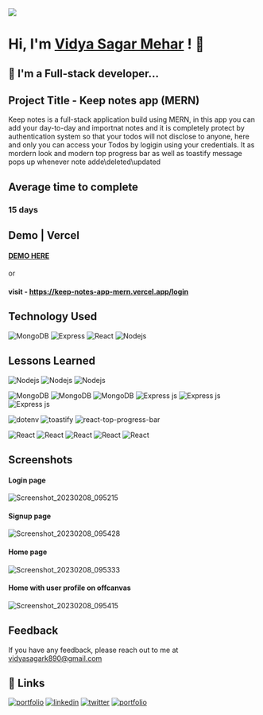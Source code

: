 
<img src="https://user-images.githubusercontent.com/73097560/115834477-dbab4500-a447-11eb-908a-139a6edaec5c.gif">

# Hi, I'm [Vidya Sagar Mehar](https://vidya-sagar-portfolio.netlify.app/) ! 👋
## 🚀 I'm a Full-stack developer...



## Project Title - Keep notes app (MERN)
Keep notes is a full-stack application build using MERN, in this app you can add your day-to-day and importnat notes and it is completely protect by authentication system so that your todos will not disclose to anyone, here and only you can access your Todos by logigin using your credentials.
It as mordern look and modern top progress bar as well as toastify message pops up whenever note adde\deleted\updated


## Average time to complete
### 15 days

## Demo | Vercel
#### [DEMO HERE](https://keep-notes-app-mern.vercel.app/login)
or 
#### visit - https://keep-notes-app-mern.vercel.app/login


## Technology Used
![MongoDB](https://img.shields.io/badge/mongodb-darkgreen?style=for-the-badge&logo=mongodb&logoColor=black)
![Express](https://img.shields.io/badge/express-white?style=for-the-badge&logo=express&logoColor=black)
![React](https://img.shields.io/badge/react-skyblue?style=for-the-badge&logo=react&logoColor=black)
![Nodejs](https://img.shields.io/badge/nodejs-darkgreen?style=for-the-badge&logo=javascript&logoColor=black)



## Lessons Learned 

![Nodejs](https://img.shields.io/badge/-NodeJs_Middleware-black?style=flat-square&logo=Node.js)
![Nodejs](https://img.shields.io/badge/-NodeJs_jsonwebtoken-black?style=flat-square&logo=Node.js)
![Nodejs](https://img.shields.io/badge/-NodeJs_bcrypt-black?style=flat-square&logo=Node.js)


![MongoDB](https://img.shields.io/badge/-Mongoose-black?style=flat-square&logo=mongodb)
![MongoDB](https://img.shields.io/badge/-Mongoose_Models-black?style=flat-square&logo=mongodb)
![MongoDB](https://img.shields.io/badge/-Mongoose_Schema-black?style=flat-square&logo=mongodb)
![Express js](https://img.shields.io/badge/-ExpressJs-black?style=flat-square&logo=express)
![Express js](https://img.shields.io/badge/-ExpressJs_Router-black?style=flat-square&logo=express)
![Express js](https://img.shields.io/badge/-ExpressJs_Validator-black?style=flat-square&logo=express)


![dotenv](https://img.shields.io/badge/-dotenv-black?style=flat-square&logo=dotenv)
![toastify](https://img.shields.io/badge/-toastify-black?style=flat-square&logo=react)
![react-top-progress-bar](https://img.shields.io/badge/-react_top_progress_bar-black?style=flat-square&logo=react)



![React](https://img.shields.io/badge/-React-black?style=flat-square&logo=react)
![React](https://img.shields.io/badge/-React_Components-black?style=flat-square&logo=react)
![React](https://img.shields.io/badge/-Context_API-black?style=flat-square&logo=react)
![React](https://img.shields.io/badge/-State_managment-black?style=flat-square&logo=react)
![React](https://img.shields.io/badge/-react_router_dom_v5-black?style=flat-square&logo=react)




## Screenshots
#### Login page
![Screenshot_20230208_095215](https://user-images.githubusercontent.com/92782806/217590362-9e740217-a81e-4c6a-960a-34d959528ec5.png)

#### Signup page
![Screenshot_20230208_095428](https://user-images.githubusercontent.com/92782806/217590634-718f2670-9873-495c-a44c-de84dc03ea43.png)

#### Home page
![Screenshot_20230208_095333](https://user-images.githubusercontent.com/92782806/217590819-2913dbe5-c1e3-46d8-981c-e81dcea1d8e6.png)

#### Home with user profile on offcanvas
![Screenshot_20230208_095415](https://user-images.githubusercontent.com/92782806/217620133-7b9c7676-5587-4dfb-9b85-94fec51ed189.png)





## Feedback

If you have any feedback, please reach out to me at vidyasagark890@gmail.com


## 🔗 Links
[![portfolio](https://img.shields.io/badge/my_portfolio-000?style=for-the-badge&logo=ko-fi&logoColor=white)](https://vidya-sagar-portfolio.netlify.app/)
[![linkedin](https://img.shields.io/badge/linkedin-0A66C2?style=for-the-badge&logo=linkedin&logoColor=white)](https://www.linkedin.com/)
[![twitter](https://img.shields.io/badge/twitter-1DA1F2?style=for-the-badge&logo=twitter&logoColor=white)](https://twitter.com/Cherry_Reyans)
[![portfolio](https://img.shields.io/badge/FindCoder_portfolio-5A20CB??style=for-the-badge&logo=appveyor)](https://www.findcoder.io/u/vidyasagarmehar)

